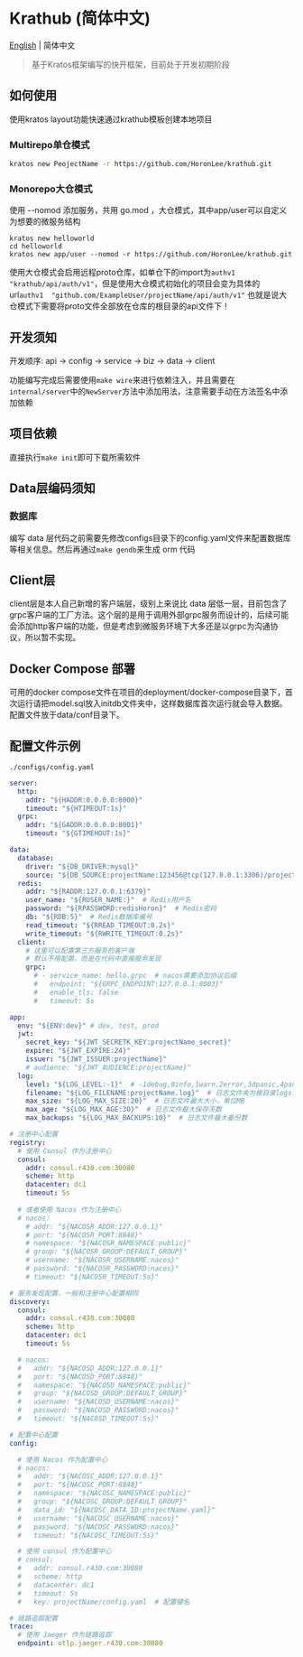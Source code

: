 # Krathub (简体中文)

[English](README.en-US.md) | 简体中文

> 基于Kratos框架编写的快开框架，目前处于开发初期阶段

## 如何使用

使用kratos layout功能快速通过krathub模板创建本地项目

### Multirepo单仓模式

```bash
kratos new PeojectName -r https://github.com/HoronLee/krathub.git
```

### Monorepo大仓模式

使用 --nomod 添加服务，共用 go.mod ，大仓模式，其中app/user可以自定义为想要的微服务结构

```shell
kratos new helloworld
cd helloworld
kratos new app/user --nomod -r https://github.com/HoronLee/krathub.git
```

使用大仓模式会启用远程proto仓库，如单仓下的import为`authv1 "krathub/api/auth/v1"`，但是使用大仓模式初始化的项目会变为具体的url`authv1  "github.com/ExampleUser/projectName/api/auth/v1"`
也就是说大仓模式下需要将proto文件全部放在仓库的根目录的api文件下！

## 开发须知

开发顺序: api -> config -> service -> biz -> data -> client

功能编写完成后需要使用`make wire`来进行依赖注入，并且需要在`internal/server`中的`NewServer`方法中添加用法，注意需要手动在方法签名中添加依赖

## 项目依赖

直接执行`make init`即可下载所需软件

## Data层编码须知

### 数据库

编写 data 层代码之前需要先修改configs目录下的config.yaml文件来配置数据库等相关信息。然后再通过`make gendb`来生成 orm 代码

## Client层

client层是本人自己新增的客户端层，级别上来说比 data 层低一层，目前包含了grpc客户端的工厂方法。这个层的是用于调用外部grpc服务而设计的，后续可能会添加http客户端的功能，但是考虑到微服务环境下大多还是以grpc为沟通协议，所以暂不实现。


## Docker Compose 部署

可用的docker compose文件在项目的deployment/docker-compose目录下，首次运行请把model.sql放入initdb文件夹中，这样数据库首次运行就会导入数据。配置文件放于data/conf目录下。

## 配置文件示例

`./configs/config.yaml`
```yaml
server:
  http:
    addr: "${HADDR:0.0.0.0:8000}"
    timeout: "${HTIMEOUT:1s}"
  grpc:
    addr: "${GADDR:0.0.0.0:8001}"
    timeout: "${GTIMEHOUT:1s}"

data:
  database:
    driver: "${DB_DRIVER:mysql}"
    source: "${DB_SOURCE:projectName:123456@tcp(127.0.0.1:3306)/projectName?parseTime=True&loc=Local}"
  redis:
    addr: "${RADDR:127.0.0.1:6379}"
    user_name: "${RUSER_NAME:}"  # Redis用户名
    password: "${RPASSWORD:redisHoron}"  # Redis密码
    db: "${RDB:5}"  # Redis数据库编号
    read_timeout: "${RREAD_TIMEOUT:0.2s}"
    write_timeout: "${RWRITE_TIMEOUT:0.2s}"
  client:
    # 这里可以配置第三方服务的客户端
    # 默认不用配置，而是在代码中直接服务发现
    grpc:
      # - service_name: hello.grpc  # nacos需要添加协议后缀
      #   endpoint: "${GRPC_ENDPOINT:127.0.0.1:8003}"
      #   enable_tls: false
      #   timeout: 5s

app:
  env: "${ENV:dev}" # dev, test, prod
  jwt:
    secret_key: "${JWT_SECRETK_KEY:projectName_secret}"
    expire: "${JWT_EXPIRE:24}"
    issuer: "${JWT_ISSUER:projectName}"
    # audience: "${JWT_AUDIENCE:projectName}"
  log:
    level: "${LOG_LEVEL:-1}"  # -1debug,0info,1warn,2error,3dpanic,4panic,5fatal
    filename: "${LOG_FILENAME:projectName.log}"  # 日志文件夹为根目录logs
    max_size: "${LOG_MAX_SIZE:20}"  # 日志文件最大大小，单位MB
    max_age: "${LOG_MAX_AGE:30}"  # 日志文件最大保存天数
    max_backups: "${LOG_MAX_BACKUPS:10}"  # 日志文件最大备份数

# 注册中心配置
registry:
  # 使用 Consul 作为注册中心
  consul:
    addr: consul.r430.com:30080
    scheme: http
    datacenter: dc1
    timeout: 5s
  
  # 或者使用 Nacos 作为注册中心
  # nacos:
    # addr: "${NACOSR_ADDR:127.0.0.1}"
    # port: "${NACOSR_PORT:8848}"
    # namespace: "${NACOSR_NAMESPACE:public}"
    # group: "${NACOSR_GROUP:DEFAULT_GROUP}"
    # username: "${NACOSR_USERNAME:nacos}"
    # password: "${NACOSR_PASSWORD:nacos}"
    # timeout: "${NACOSR_TIMEOUT:5s}"

# 服务发现配置，一般和注册中心配置相同
discovery:
  consul:
    addr: consul.r430.com:30080
    scheme: http
    datacenter: dc1
    timeout: 5s

  # nacos:
  #   addr: "${NACOSD_ADDR:127.0.0.1}"
  #   port: "${NACOSD_PORT:8848}"
  #   namespace: "${NACOSD_NAMESPACE:public}"
  #   group: "${NACOSD_GROUP:DEFAULT_GROUP}"
  #   username: "${NACOSD_USERNAME:nacos}"
  #   password: "${NACOSD_PASSWORD:nacos}"
  #   timeout: "${NACOSD_TIMEOUT:5s}"

# 配置中心配置
config:

  # 使用 Nacos 作为配置中心
  # nacos:
  #   addr: "${NACOSC_ADDR:127.0.0.1}"
  #   port: "${NACOSC_PORT:8848}"
  #   namespace: "${NACOSC_NAMESPACE:public}"
  #   group: "${NACOSC_GROUP:DEFAULT_GROUP}"
  #   data_id: "${NACOSC_DATA_ID:projectName.yaml}"
  #   username: "${NACOSC_USERNAME:nacos}"
  #   password: "${NACOSC_PASSWORD:nacos}"
  #   timeout: "${NACOSC_TIMEOUT:5s}"

  # 使用 consul 作为配置中心
  # consul:
  #   addr: consul.r430.com:30080
  #   scheme: http
  #   datacenter: dc1
  #   timeout: 5s
  #   key: projectName/config.yaml  # 配置键名

# 链路追踪配置
trace:
  # 使用 Jaeger 作为链路追踪
  endpoint: otlp.jaeger.r430.com:30080
```